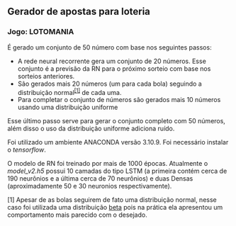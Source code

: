 ##  Gerador de apostas para loteria

### Jogo: LOTOMANIA

É gerado um conjunto de 50 número com base nos seguintes passos:

* A rede neural recorrente gera um conjunto de 20 números. Esse conjunto é a previsão da RN para o próximo sorteio com base nos sorteios anteriores.
* São gerados mais 20 números (um para cada bola) seguindo a distribuição normal<sup>[[1]](#ref_1)</sup> de cada uma.
* Para completar o conjunto de números são gerados mais 10 números usando uma distribuição uniforme

Esse último passo serve para gerar o conjunto completo com 50 números, além disso o uso da distribuição uniforme adiciona ruído.

Foi utilizado um ambiente ANACONDA versão 3.10.9. Foi necessário instalar o <em>tensorflow</em>.

O modelo de RN foi treinado por mais de 1000 épocas. Atualmente o <em>model_v2.h5</em> possui 10 camadas do tipo LSTM (a primeira contém cerca de 190 neurônios e a última cerca de 70 neurônios) e duas Densas (aproximadamente 50 e 30 neuronios respectivamente).

<a name="ref_1"></a>
[1] Apesar de as bolas seguirem de fato uma distribuição normal, nesse caso foi utilizada uma distribuição [beta](https://en.wikipedia.org/wiki/Beta_distribution) pois na prática ela apresentou um comportamento mais parecido com o desejado.